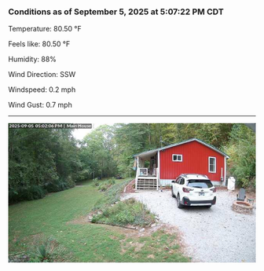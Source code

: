 ### Conditions as of September 5, 2025 at 5:07:22 PM CDT 

Temperature: 80.50 &deg;F

Feels like: 80.50 &deg;F

Humidity: 88%

Wind Direction: SSW

Windspeed: 0.2 mph

Wind Gust: 0.7 mph

---

<img src="./images/latest.jpeg"/>

